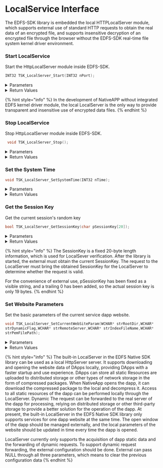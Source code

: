 # LocalService Interface

The EDFS-SDK library is embedded the local HTTPLocalServer module, which supports external use of standard HTTP requests to obtain the real data of an encrypted file, and supports insensitive decryption of an encrypted file through the browser without the EDFS-SDK real-time file system kernel driver environment.

### Start LocalService

Start the HttpLocalServer module inside EDFS-SDK.

```c
INT32 TSK_LocalServer_Start(INT32 nPort);
```

<details>

<summary>Parameters</summary>

* INT32
  * nPort, the port specified by LocalServer \[IN]

</details>

<details>

<summary>Return Values</summary>

* INT32
  * Return the result of the operation, refer to the definition of the return result of the TSK library

</details>

{% hint style="info" %}
In the development of NativeAPP without integrated EDFS kernel driver module, the local LocalServer is the only way to provide transparent and insensitive use of encrypted data files.
{% endhint %}

### Stop LocalService

Stop HttpLocalServer module inside EDFS-SDK.

```c
 void TSK_LocalServer_Stop();
```

<details>

<summary>Parameters</summary>

none

</details>

<details>

<summary>Return Values</summary>

none

</details>

### Set the System Time

```c
void TSK_LocalServer_SetSystemTime(INT32 nTime);
```

<details>

<summary>Parameters</summary>

* INT32
  * nTime - the system time set externally. Set the time as the number of seconds since midnight on January 1, 1970 (4-byte integer).

</details>

<details>

<summary>Return Values</summary>

none

</details>

### Get the Session Key

Get the current session's random key

```c
bool TSK_LocalServer_GetSessionKey(char pSessionKey[20]);
```

<details>

<summary>Parameters</summary>

* CHAR
  * pSessionKey, externally prepared buffer area for receiving SessionKey \[IN/OUT]

</details>

<details>

<summary>Return Values</summary>

none

</details>

{% hint style="info" %}
The SessionKey is a fixed 20-byte length information, which is used for LocalSever verification. After the library is started, the external must obtain the current SessionKey. The request to the LocalServer must bring the obtained SessionKey for the LocalServer to determine whether the request is valid.

For the convenience of external use, pSessionKey has been fixed as a visible string, and a trailing 0 has been added, so the actual session key is only 19 bytes.
{% endhint %}

### Set Website Parameters

Set the basic parameters of the current service dapp website.

```c
void TSK_LocalServer_SetCurrentWebSiteParam(WCHAR* strRootDir,WCHAR*
strDynamicFlag,WCHAR* strRemoteServer,WCHAR* strIndexFileName,WCHAR*
strPemFilePath);
```

<details>

<summary>Parameters</summary>

* WCHAR \*
  * strRootDir - the full path information of the root directory of the current dapp website \[IN]
* WCHAR \*
  * strDynamicFlag - dynamic request flag, LocalServer will use this flag to determine whether to forward the request to the corresponding server. If you need to support local LocalServer dynamic request forwarding, the dapp development process should strictly abide by the request specification defined by itself. The dynamic request flag can have Multiple, separated by |, for example /d|/api|/opt, localserver requires that the dynamic request ID must be at the beginning of the requested Uri
* WCHAR \*
  * strRemoteServer - dynamic request forwarding remote server
* WCHAR \*
  * strIndexFileName - the home page of the local dapp, NULL can be passed, and index.html is used as the home page by default
* WCHAR \*
  * strPemFilePath - if the remote server address is configured as https, the SSL public key of the server needs to be provided to LocalServer in the form of a standard pem certificate file

</details>

<details>

<summary>Return Values</summary>

none

</details>

{% hint style="info" %}
The built-in LocalServer in the EDFS Native SDK library can be used as a local HttpServer server. It supports downloading and opening the website data of DApps locally, providing DApps with a faster startup and use experience. DApps can store all static Resources are uploaded to distributed storage or other types of network storage in the form of compressed packages. When NativeApp opens the dapp, it can download the compressed package to the local and decompress it. Access to all static resources of the dapp can be performed locally through the LocalServer. Dynamic The request can be forwarded to the real server of the dapp for processing, relying on distributed storage or other third-party storage to provide a better solution for the operation of the dapp. At present, the built-in LocalServer in the EDFS Native SDK library only supports services for one dapp website at the same time. The open window of the dapp should be managed externally, and the local parameters of the website should be updated in time every time the dapp is opened.&#x20;

LocalServer currently only supports the acquisition of dapp static data and the forwarding of dynamic requests. To support dynamic request forwarding, the external configuration should be done. External can pass NULL through all three parameters, which means to clear the previous configuration data
{% endhint %}
